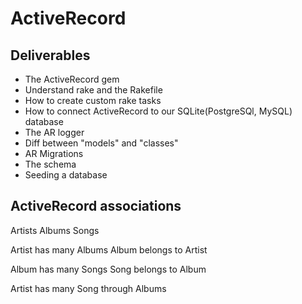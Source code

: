 # ActiveRecord

## Deliverables

- The ActiveRecord gem
- Understand rake and the Rakefile
- How to create custom rake tasks
- How to connect ActiveRecord to our SQLite(PostgreSQl, MySQL) database
- The AR logger
- Diff between "models" and "classes"
- AR Migrations
- The schema
- Seeding a database

## ActiveRecord associations

Artists   Albums    Songs

Artist  has many    Albums
Album   belongs to  Artist

Album   has many    Songs
Song    belongs to  Album

Artist  has many    Song  through Albums